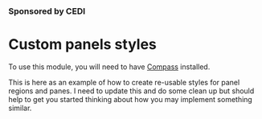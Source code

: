 ### Sponsored by CEDI

# Custom panels styles

To use this module, you will need to have [Compass](http://compass-style.org/) installed.

This is here as an example of how to create re-usable styles for panel regions and panes. I need to update this and do some clean up but should help to get you started thinking about how you may implement something similar.
